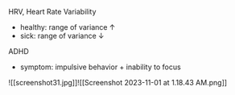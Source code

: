 
HRV, Heart Rate Variability
- healthy: range of variance ↑
- sick:    range of variance ↓

ADHD
- symptom:  impulsive behavior + inability to focus

![[screenshot31.jpg]]![[Screenshot 2023-11-01 at 1.18.43 AM.png]]